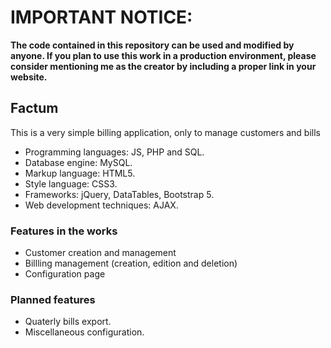 # **IMPORTANT NOTICE:**
**The code contained in this repository can be used and modified by anyone. If you plan to use this work in a production environment, please consider mentioning me as the creator by including a proper link in your website.**

## Factum
This is a very simple billing application, only to manage customers and bills

- Programming languages: JS, PHP and SQL.
- Database engine: MySQL.
- Markup language: HTML5.
- Style language: CSS3.
- Frameworks: jQuery, DataTables, Bootstrap 5.
- Web development techniques: AJAX.

### Features in the works
- Customer creation and management
- Billling management (creation, edition and deletion)
- Configuration page

### Planned features
- Quaterly bills export.
- Miscellaneous configuration.
